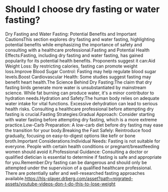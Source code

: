 # Should I choose dry fasting or water fasting?

Dry Fasting and Water Fasting: Potential Benefits and Important CautionsThis section explores dry fasting and water fasting, highlighting potential benefits while emphasizing the importance of safety and consulting with a healthcare professional.Fasting and Potential Health Effects:Fasting, including dry fasting and water fasting, has gained popularity for its potential health benefits. Proponents suggest it can:Aid Weight Loss: By restricting calories, fasting can promote weight loss.Improve Blood Sugar Control: Fasting may help regulate blood sugar levels.Boost Cardiovascular Health: Some studies suggest fasting may benefit heart health.The Science Behind Dry Fasting:The claim that dry fasting birds generate more water is unsubstantiated by mainstream science. While fat burning can produce water, it's a minor contributor to hydration needs.Hydration and Safety:The human body relies on adequate water intake for vital functions. Excessive dehydration can lead to serious health risks. Consulting a healthcare professional before attempting dry fasting is crucial.Fasting Strategies:Gradual Approach: Consider starting with water fasting before attempting dry fasting, which is a more extreme practice.Low-Carb Preparation: A low-carb diet before dry fasting may ease the transition for your body.Breaking the Fast Safely: Reintroduce food gradually, focusing on easy-to-digest options like kefir or bone broth.Important Considerations:Individual Needs: Fasting is not suitable for everyone. People with certain health conditions or pregnant/breastfeeding women should avoid it.Professional Guidance: Consulting a doctor or qualified dietician is essential to determine if fasting is safe and appropriate for you.Remember:Dry fasting can be dangerous and should only be attempted under the supervision of a qualified healthcare professional. There are potentially safer and well-researched fasting approaches available.https://hls-player.drberg.com/asset?path=migrated-assets/youtube-videos-don-t-do-this-to-lose-weight
